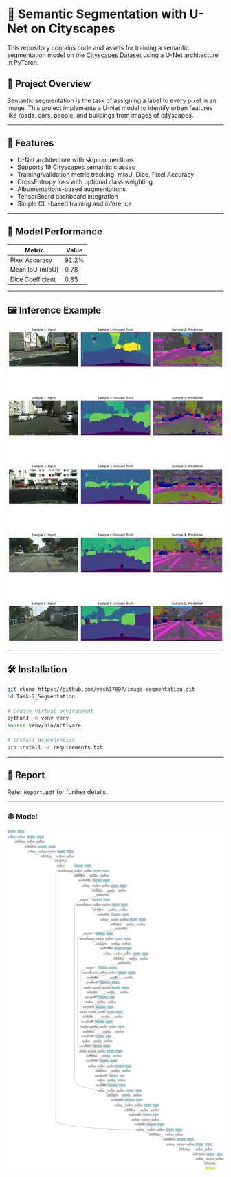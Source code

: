 # 🧠 Semantic Segmentation with U-Net on Cityscapes

This repository contains code and assets for training a semantic segmentation model on the [Cityscapes Dataset](https://www.cityscapes-dataset.com/) using a U-Net architecture in PyTorch.

## 📌 Project Overview

Semantic segmentation is the task of assigning a label to every pixel in an image. This project implements a U-Net model to identify urban features like roads, cars, people, and buildings from images of cityscapes.

---

## 🚀 Features

- U-Net architecture with skip connections
- Supports 19 Cityscapes semantic classes
- Training/validation metric tracking: mIoU, Dice, Pixel Accuracy
- CrossEntropy loss with optional class weighting
- Albumentations-based augmentations
- TensorBoard dashboard integration
- Simple CLI-based training and inference

---

## 🧪 Model Performance

| Metric           | Value       |
|------------------|-------------|
| Pixel Accuracy   | 91.2%       |
| Mean IoU (mIoU)  | 0.78        |
| Dice Coefficient | 0.85        |

---

## 🖼️ Inference Example

![](aa.png) 

---

## 🛠️ Installation

```bash
git clone https://github.com/yash17897/image-segmentation.git
cd Task-2_Segmentation

# Create virtual environment
python3 -m venv venv
source venv/bin/activate

# Install dependencies
pip install -r requirements.txt

```

---

## 📑 Report

Refer `Report.pdf` for further details.

---

### 🕸️ Model

![U-Net](unet_graph.png) 
